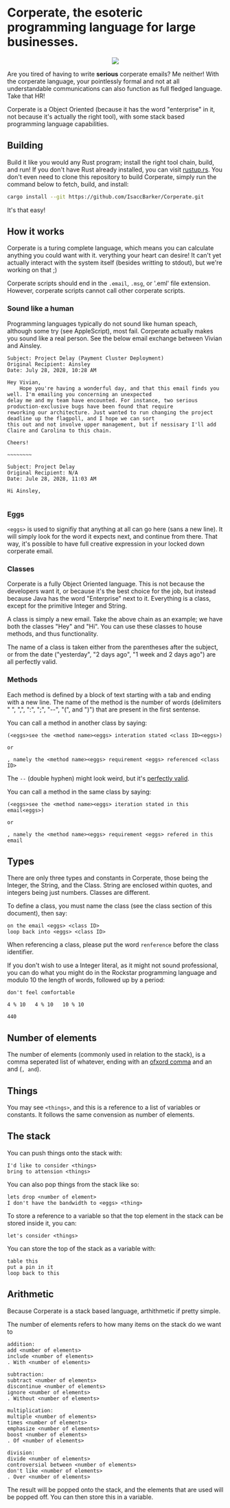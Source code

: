 # Corperate, the esoteric programming language for large businesses.

<p align="center">
    <img src="https://i.giphy.com/l41YfsMeWbVPC5XPy.gif">
</p>

Are you tired of having to write **serious** corperate emails? Me neither! With the corperate language,
your pointlessly formal and not at all understandable communications can also function as full fledged
language. Take that HR!

Corperate is a Object Oriented (because it has the word "enterprise" in it, not because it's actually
the right tool), with some stack based programming language capabilities.

## Building
Build it like you would any Rust program; install the right tool chain, build, and run! If you don't have
Rust already installed, you can visit [rustup.rs](https://rustup.rs/). You don't even need to clone this
repository to build Corperate, simply run the command below to fetch, build, and install:

```bash
cargo install --git https://github.com/IsaccBarker/Corperate.git
```

It's that easy!

## How it works

Corperate is a turing complete language, which means you can calculate anything you could want with it.
verything your heart can desire! It can't yet actually interact with the system itself (besides writting
to stdout), but we're working on that ;)

Corperate scripts should end in the `.email`, `.msg`, or '.eml' file extension. However, corperate scripts
cannot call other corperate scripts.

### Sound like a human

Programming languages typically do not sound like human speach, although some try (see AppleScript), most fail.
Corperate actually makes you sound like a real person. See the below email exchange between Vivian and Ainsley.

```
Subject: Project Delay (Payment Cluster Deployment)
Original Recipient: Ainsley
Date: July 28, 2028, 10:28 AM

Hey Vivian,
    Hope you're having a wonderful day, and that this email finds you well. I'm emailing you concerning an unexpected
delay me and my team have encounted. For instance, two serious production-exclusive bugs have been found that require
reworking our architecture. Just wanted to run changing the project deadline up the flagpoll, and I hope we can sort
this out and not involve upper management, but if nessisary I'll add Claire and Carolina to this chain.

Cheers!

~~~~~~~~

Subject: Project Delay
Original Recipient: N/A
Date: Jule 28, 2028, 11:03 AM

Hi Ainsley,


```

### Eggs

`<eggs>` is used to signifiy that anything at all can go here (sans a new line). It will simply look for the word it
expects next, and continue from there. That way, it's possible to have full creative expression in your locked down
corperate email.

### Classes

Corperate is a fully Object Oriented language. This is not because the developers want it, or because it's the best
choice for the job, but instead because Java has the word "Enterprise" next to it. Everything is a class, except for
the primitive Integer and String.

A class is simply a new email. Take the above chain as an example; we have both the classes "Hey" and "Hi". You can
use these classes to house methods, and thus functionality.

The name of a class is taken either from the parentheses after the subject, or from the date ("yesterday", "2 days ago",
"1 week and 2 days ago") are all perfectly valid.

### Methods

Each method is defined by a block of text starting with a tab and ending with a new line. The name of the method is
the number of words (delimiters " ", ",", ":", ";", "--", "(",  and ")") that are present in the first sentense.

You can call a method in another class by saying:

```
(<eggs>see the <method name><eggs> interation stated <class ID><eggs>)

or

, namely the <method name><eggs> requirement <eggs> referenced <class ID>
```

The `--` (double hyphen) might look weird, but it's [perfectly valid](https://english.stackexchange.com/a/254370).

You can call a method in the same class by saying:

```
(<eggs>see the <method name><eggs> iteration stated in this email<eggs>)

or

, namely the <method name><eggs> requirement <eggs> refered in this email
```

## Types

There are only three types and constants in Corperate, those being the Integer, the String, and the Class. String are
enclosed within quotes, and integers being just numbers. Classes are different.

To define a class, you must name the class (see the class section of this document), then say:

```
on the email <eggs> <class ID>
loop back into <eggs> <class ID>
```

When referencing a class, please put the word `renference` before the class identifier.

If you don't wish to use a Integer literal, as it might not sound professional, you can do what you might do in the
Rockstar programming language and modulo 10 the length of words, followed up by a period:

```
don't feel comfortable

4 % 10   4 % 10   10 % 10

440
```

## Number of elements

The number of elements (commonly used in relation to the stack), is a comma seperated list of whatever,
ending with an [ofxord comma](https://www.grammarly.com/blog/what-is-the-oxford-comma-and-why-do-people-care-so-much-about-it/)
and an and (`, and`).

## Things

You may see `<things>`, and this is a reference to a list of variables or constants. It follows the
same convension as number of elements.

## The stack

You can push things onto the stack with:

```
I'd like to consider <things>
bring to attension <things>
```

You can also pop things from the stack like so:

```
lets drop <number of element>
I don't have the bandwidth to <eggs> <thing>
```

To store a reference to a variable so that the top element in the stack can be stored inside it, you can:

```
let's consider <things>
```

You can store the top of the stack as a variable with:

```
table this
put a pin in it
loop back to this
```

## Arithmetic

Because Corperate is a stack based language, arthithmetic if pretty simple.

The number of elements refers to how many items on the stack do we want to 

```
addition:
add <number of elements>
include <number of elements>
. With <number of elements>

subtraction:
subtract <number of elements>
discontinue <number of elements>
ignore <number of elements>
. Without <number of elements>

multiplication:
multiple <number of elements>
times <number of elements>
emphasize <number of elements>
boost <number of elements>
. Of <number of elements>

division:
divide <number of elements>
controversial between <number of elements>
don't like <number of elements>
. Over <number of elements>
```

The result will be popped onto the stack, and the elements that are used
will be popped off. You can then store this in a variable.

